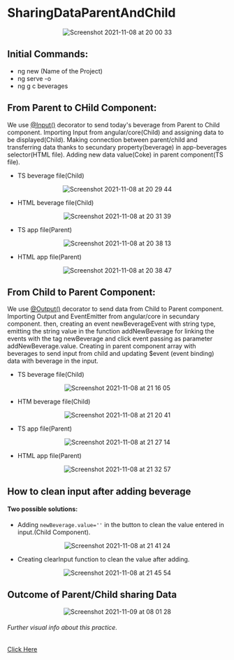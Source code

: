 # SharingDataParentAndChild
<div align="center">

![Screenshot 2021-11-08 at 20 00 33](https://user-images.githubusercontent.com/43299285/140801737-001f27f1-16c6-4103-a8a9-4684a808a6ee.png)

</div>

## Initial Commands:

* ng new (Name of the Project)
* ng serve -o 
* ng g c beverages

## From Parent to CHild Component:

We use [@Input()](https://angular.io/guide/inputs-outputs) decorator to send today's beverage from Parent to Child component. Importing Input from angular/core(Child) and assigning data to be displayed(Child). Making connection between parent/child and transferring data thanks to secundary property(beverage) in app-beverages selector(HTML file). Adding new data value(Coke) in parent component(TS file).

* TS beverage file(Child)
<div align="center">

![Screenshot 2021-11-08 at 20 29 44](https://user-images.githubusercontent.com/43299285/140805465-665bf69e-797e-4d26-b60e-307662257cd5.png)

</div>

* HTML beverage file(Child)
<div align="center">

![Screenshot 2021-11-08 at 20 31 39](https://user-images.githubusercontent.com/43299285/140805753-8a5f13fc-3228-45c2-ba36-297daebf3624.png)

</div>

* TS app file(Parent)
<div align="center">

![Screenshot 2021-11-08 at 20 38 13](https://user-images.githubusercontent.com/43299285/140806657-efc75840-75c7-4c23-8daa-e5277a138015.png)

</div>

* HTML app file(Parent)
<div align="center">

![Screenshot 2021-11-08 at 20 38 47](https://user-images.githubusercontent.com/43299285/140806727-70ea645b-47bb-4465-983a-264c4e3803b0.png)

</div>

## From Child to Parent Component:

We use [@Output()](https://angular.io/guide/inputs-outputs) decorator to send data from Child to Parent component. Importing Output and EventEmitter from angular/core in secundary component. then, creating an event newBeverageEvent with string type, emitting the string value in the function addNewBeverage for linking the events with the tag newBeverage and click event passing as parameter addNewBeverage.value. Creating in parent component array with beverages to send input from child and updating $event (event binding) data with beverage in the input.

* TS beverage file(Child)
<div align="center">

![Screenshot 2021-11-08 at 21 16 05](https://user-images.githubusercontent.com/43299285/140811648-06fc96b2-3fe1-4ee0-b181-7174b28c444c.png)

</div>

* HTM beverage file(Child)
<div align="center">

![Screenshot 2021-11-08 at 21 20 41](https://user-images.githubusercontent.com/43299285/140812217-f8794b86-2a6b-4b19-8c3a-3b33b9fa74c2.png)

</div>

* TS app file(Parent)
<div align="center">

![Screenshot 2021-11-08 at 21 27 14](https://user-images.githubusercontent.com/43299285/140813035-3e4c2cb4-20ea-4abc-9b06-633e2303a6e6.png)

</div>

* HTML app file(Parent)
<div align="center">

![Screenshot 2021-11-08 at 21 32 57](https://user-images.githubusercontent.com/43299285/140813901-4008c88e-1f03-4ec5-8379-dd034558f1e1.png)

</div>

## How to clean input after adding beverage

#### Two possible solutions:

* Adding `newBeverage.value=''` in the button to clean the value entered in input.(Child Component).
<div align="center">

![Screenshot 2021-11-08 at 21 41 24](https://user-images.githubusercontent.com/43299285/140815000-edb6ecf8-37d6-495d-8ae3-a2b9858ab89b.png)

</div>

* Creating clearInput function to clean the value after adding.
<div align="center">

![Screenshot 2021-11-08 at 21 45 54](https://user-images.githubusercontent.com/43299285/140815541-1cc5457f-6385-4c64-bdca-35335a7da955.png)

</div>

## Outcome of Parent/Child sharing Data

<div align="center">

![Screenshot 2021-11-09 at 08 01 28](https://user-images.githubusercontent.com/43299285/140877187-64b567db-42c2-4ad3-8691-eb942568320a.png)

</div>

###### Further visual info about this practice.
[Click Here](https://www.youtube.com/watch?v=qspoPXaF_Aw)


